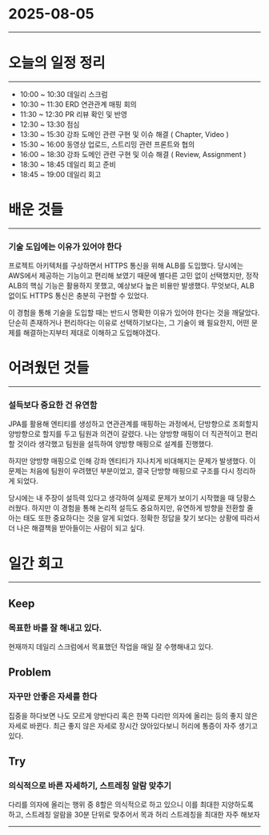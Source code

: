 # 2025-08-05

---

# 오늘의 일정 정리

--- 

- 10:00 ~ 10:30 데일리 스크럼
- 10:30 ~ 11:30 ERD 연관관계 매핑 회의
- 11:30 ~ 12:30 PR 리뷰 확인 및 반영
- 12:30 ~ 13:30 점심
- 13:30 ~ 15:30 강좌 도메인 관련 구현 및 이슈 해결 ( Chapter, Video )
- 15:30 ~ 16:00 동영상 업로드, 스트리밍 관련 프론트와 협의
- 16:00 ~ 18:30 강좌 도메인 관련 구현 및 이슈 해결 ( Review, Assignment )
- 18:30 ~ 18:45 데일리 회고 준비
- 18:45 ~ 19:00 데일리 회고


# 배운 것들

---

### 기술 도입에는 이유가 있어야 한다

프로젝트 아키텍처를 구상하면서 HTTPS 통신을 위해 ALB를 도입했다. 당시에는 AWS에서 제공하는 기능이고 편리해 보였기 때문에 별다른 고민 없이 선택했지만, 정작 ALB의 핵심 기능은 활용하지 못했고, 예상보다 높은 비용만 발생했다. 
무엇보다, ALB 없이도 HTTPS 통신은 충분히 구현할 수 있었다.

이 경험을 통해 기술을 도입할 때는 반드시 명확한 이유가 있어야 한다는 것을 깨달았다. 단순히 존재하거나 편리하다는 이유로 선택하기보다는, 그 기술이 왜 필요한지, 어떤 문제를 해결하는지부터 제대로 이해하고 도입해야겠다.

# 어려웠던 것들

--- 

### 설득보다 중요한 건 유연함
JPA를 활용해 엔티티를 생성하고 연관관계를 매핑하는 과정에서, 단방향으로 조회할지 양방향으로 할지를 두고 팀원과 의견이 갈렸다. 나는 양방향 매핑이 더 직관적이고 편리할 것이라 생각했고 팀원을 설득하여 양방향 매핑으로 설계를 진행했다.

하지만 양방향 매핑으로 인해 강좌 엔티티가 지나치게 비대해지는 문제가 발생했다. 이 문제는 처음에 팀원이 우려했던 부분이었고, 결국 단방향 매핑으로 구조를 다시 정리하게 되었다.

당시에는 내 주장이 설득력 있다고 생각하여 실제로 문제가 보이기 시작했을 때 당황스러웠다. 하지만 이 경험을 통해 논리적 설득도 중요하지만, 유연하게 방향을 전환할 줄 아는 태도 또한 중요하다는 것을 알게 되었다. 정확한 정답을 찾기 보다는 상황에 따라서 더 나은 해결책을 받아들이는 사람이 되고 싶다.

# 일간 회고

--- 

## Keep

### 목표한 바를 잘 해내고 있다.
현재까지 데일리 스크럼에서 목표했던 작업을 매일 잘 수행해내고 있다.

## Problem

### 자꾸만 안좋은 자세를 한다
집중을 하다보면 나도 모르게 양반다리 혹은 한쪽 다리만 의자에 올리는 등의 좋지 않은 자세로 바뀐다. 최근 좋지 않은 자세로 장시간 앉아있다보니 허리에 통증이 자주 생기고 있다.

## Try

### 의식적으로 바른 자세하기, 스트레칭 알람 맞추기
다리를 의자에 올리는 행위 중 8할은 의식적으로 하고 있으니 이를 최대한 지양하도록 하고, 스트레칭 알람을 30분 단위로 맞추어서 목과 허리 스트레칭을 최대한 자주 해보자

---
